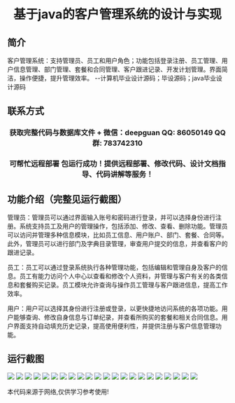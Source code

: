 <p><h1 align="center">基于java的客户管理系统的设计与实现</h1></p>

## 简介
客户管理系统：支持管理员、员工和用户角色；功能包括登录注册、员工管理、用户信息管理、部门管理、套餐和合同管理、客户跟进记录、开发计划管理。界面简洁，操作便捷，提升管理效率。    --计算机毕业设计源码；毕设源码；java毕业设计源码


## 联系方式
<p><h3 align="center">获取完整代码与数据库文件 + 微信：deepguan QQ: 86050149 QQ群: 783742310</h3></p>
<p><h3 align="center">可帮忙远程部署 包运行成功！提供远程部署、修改代码、设计文档指导、代码讲解等服务！</h3></p>

## 功能介绍（完整见运行截图）
管理员：管理员可以通过界面输入账号和密码进行登录，并可以选择身份进行注册。系统支持员工及用户的管理操作，包括添加、修改、查看、删除功能。管理员可以访问并管理多种信息模块，比如员工信息、用户账户、部门、套餐、合同等。此外，管理员可以进行部门及字典目录管理，审查用户提交的信息，并查看客户的跟进记录。

员工：员工可以通过登录系统执行各种管理功能，包括编辑和管理自身及客户的信息。员工有能力访问个人中心以查看和修改个人资料，并管理与客户有关的各类信息和套餐购买记录。员工模块允许查询与操作员工管理与客户跟进信息，提高工作效率。

用户：用户可以选择其身份进行注册或登录，以更快捷地访问系统的各项功能。用户能够查询、修改自身信息与订单纪录，并查看所购买的套餐和相关合同信息。用户界面支持自动填充历史记录，提高使用便利性，并提供注册与客户信息管理功能。


## 运行截图
![](https://bs-1329754181.cos.ap-shanghai.myqcloud.com/ssm/CustomerManagementSystem/img/001.jpg)
![](https://bs-1329754181.cos.ap-shanghai.myqcloud.com/ssm/CustomerManagementSystem/img/002.jpg)
![](https://bs-1329754181.cos.ap-shanghai.myqcloud.com/ssm/CustomerManagementSystem/img/003.jpg)
![](https://bs-1329754181.cos.ap-shanghai.myqcloud.com/ssm/CustomerManagementSystem/img/004.jpg)
![](https://bs-1329754181.cos.ap-shanghai.myqcloud.com/ssm/CustomerManagementSystem/img/005.jpg)
![](https://bs-1329754181.cos.ap-shanghai.myqcloud.com/ssm/CustomerManagementSystem/img/006.jpg)
![](https://bs-1329754181.cos.ap-shanghai.myqcloud.com/ssm/CustomerManagementSystem/img/007.jpg)
![](https://bs-1329754181.cos.ap-shanghai.myqcloud.com/ssm/CustomerManagementSystem/img/008.jpg)
![](https://bs-1329754181.cos.ap-shanghai.myqcloud.com/ssm/CustomerManagementSystem/img/009.jpg)
![](https://bs-1329754181.cos.ap-shanghai.myqcloud.com/ssm/CustomerManagementSystem/img/010.jpg)
![](https://bs-1329754181.cos.ap-shanghai.myqcloud.com/ssm/CustomerManagementSystem/img/011.jpg)
![](https://bs-1329754181.cos.ap-shanghai.myqcloud.com/ssm/CustomerManagementSystem/img/012.jpg)
![](https://bs-1329754181.cos.ap-shanghai.myqcloud.com/ssm/CustomerManagementSystem/img/013.jpg)
![](https://bs-1329754181.cos.ap-shanghai.myqcloud.com/ssm/CustomerManagementSystem/img/014.jpg)
![](https://bs-1329754181.cos.ap-shanghai.myqcloud.com/ssm/CustomerManagementSystem/img/015.jpg)
![](https://bs-1329754181.cos.ap-shanghai.myqcloud.com/ssm/CustomerManagementSystem/img/016.jpg)
![](https://bs-1329754181.cos.ap-shanghai.myqcloud.com/ssm/CustomerManagementSystem/img/017.jpg)
![](https://bs-1329754181.cos.ap-shanghai.myqcloud.com/ssm/CustomerManagementSystem/img/018.jpg)
![](https://bs-1329754181.cos.ap-shanghai.myqcloud.com/ssm/CustomerManagementSystem/img/019.jpg)
![](https://bs-1329754181.cos.ap-shanghai.myqcloud.com/ssm/CustomerManagementSystem/img/020.jpg)
![](https://bs-1329754181.cos.ap-shanghai.myqcloud.com/ssm/CustomerManagementSystem/img/021.jpg)
![](https://bs-1329754181.cos.ap-shanghai.myqcloud.com/ssm/CustomerManagementSystem/img/022.jpg)

<p>本代码来源于网络,仅供学习参考使用!</p>
